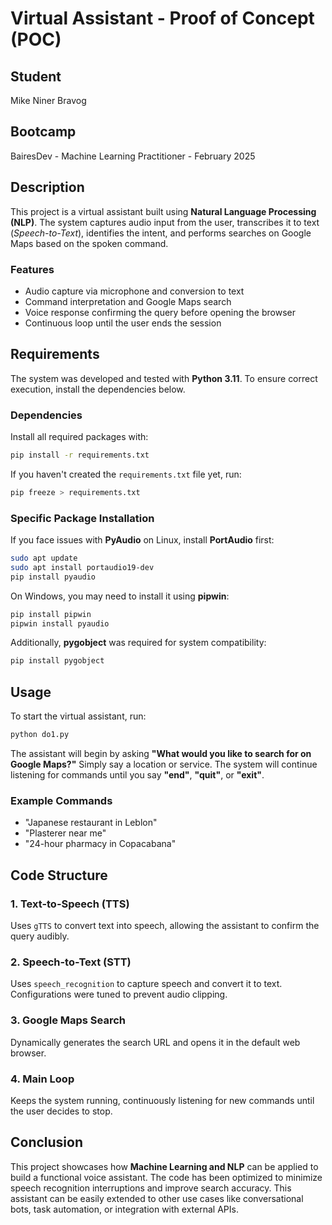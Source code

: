 # Virtual Assistant - Proof of Concept (POC)

## Student

Mike Niner Bravog

## Bootcamp

BairesDev - Machine Learning Practitioner - February 2025

## Description

This project is a virtual assistant built using **Natural Language Processing (NLP)**. The system captures audio input from the user, transcribes it to text (*Speech-to-Text*), identifies the intent, and performs searches on Google Maps based on the spoken command.

### Features

* Audio capture via microphone and conversion to text
* Command interpretation and Google Maps search
* Voice response confirming the query before opening the browser
* Continuous loop until the user ends the session

## Requirements

The system was developed and tested with **Python 3.11**. To ensure correct execution, install the dependencies below.

### Dependencies

Install all required packages with:

```bash
pip install -r requirements.txt
```

If you haven't created the `requirements.txt` file yet, run:

```bash
pip freeze > requirements.txt
```

### Specific Package Installation

If you face issues with **PyAudio** on Linux, install **PortAudio** first:

```bash
sudo apt update
sudo apt install portaudio19-dev
pip install pyaudio
```

On Windows, you may need to install it using **pipwin**:

```bash
pip install pipwin
pipwin install pyaudio
```

Additionally, **pygobject** was required for system compatibility:

```bash
pip install pygobject
```

## Usage

To start the virtual assistant, run:

```bash
python do1.py
```

The assistant will begin by asking **"What would you like to search for on Google Maps?"**
Simply say a location or service. The system will continue listening for commands until you say **"end"**, **"quit"**, or **"exit"**.

### Example Commands

* "Japanese restaurant in Leblon"
* "Plasterer near me"
* "24-hour pharmacy in Copacabana"

## Code Structure

### 1. Text-to-Speech (TTS)

Uses `gTTS` to convert text into speech, allowing the assistant to confirm the query audibly.

### 2. Speech-to-Text (STT)

Uses `speech_recognition` to capture speech and convert it to text. Configurations were tuned to prevent audio clipping.

### 3. Google Maps Search

Dynamically generates the search URL and opens it in the default web browser.

### 4. Main Loop

Keeps the system running, continuously listening for new commands until the user decides to stop.

## Conclusion

This project showcases how **Machine Learning and NLP** can be applied to build a functional voice assistant. The code has been optimized to minimize speech recognition interruptions and improve search accuracy. This assistant can be easily extended to other use cases like conversational bots, task automation, or integration with external APIs.
